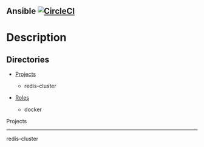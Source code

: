 Ansible [![CircleCI](https://circleci.com/gh/pugna0/ansible.svg?style=svg)](https://circleci.com/gh/pugna0/ansible)
------
Description
======




## Directories
* [Projects](#Projects)
    * redis-cluster
    
* [Roles](#Roles)
    * docker
    


Projects
______

redis-cluster
